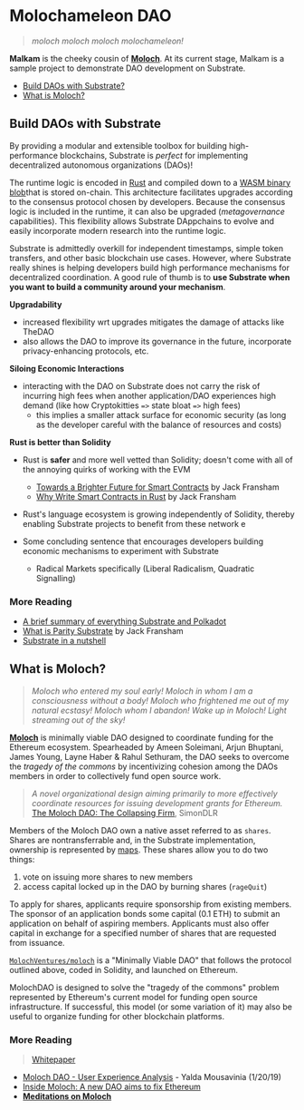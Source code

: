 # Molochameleon DAO
> *moloch moloch moloch molochameleon!*

**Malkam** is the cheeky cousin of **[Moloch](https://github.com/MolochVentures/moloch)**. At its current stage, Malkam is a sample project to demonstrate DAO development on Substrate. 

* [Build DAOs with Substrate?](#y)
* [What is Moloch?](#moloch)

## Build DAOs with Substrate <a name = "y"></a>

By providing a modular and extensible toolbox for building high-performance blockchains, Substrate is *perfect* for implementing decentralized autonomous organizations (DAOs)!

The runtime logic is encoded in [Rust](https://www.parity.io/why-rust/) and compiled down to a [WASM binary blob](https://medium.com/polkadot-network/wasm-on-the-blockchain-the-lesser-evil-da8d7c6ef6bd)that is stored on-chain. This architecture facilitates upgrades according to the consensus protocol chosen by developers. Because the consensus logic is included in the runtime, it can also be upgraded (*metagovernance* capabilities). This flexibility allows Substrate DAppchains to evolve and easily incorporate modern research into the runtime logic.

Substrate is admittedly overkill for independent timestamps, simple token transfers, and other basic blockchain use cases. However, where Substrate really shines is helping developers build high performance mechanisms for decentralized coordination. A good rule of thumb is to **use Substrate when you want to build a community around your mechanism**.

**Upgradability**
* increased flexibility wrt upgrades mitigates the damage of attacks like TheDAO
* also allows the DAO to improve its governance in the future, incorporate privacy-enhancing protocols, etc.

**Siloing Economic Interactions**
* interacting with the DAO on Substrate does not carry the risk of incurring high fees when another application/DAO experiences high demand (like how Cryptokitties `=>` state bloat `=>` high fees)
    * this implies a smaller attack surface for economic security (as long as the developer careful with the balance of resources and costs)

**Rust is better than Solidity**
* Rust is **safer** and more well vetted than Solidity; doesn't come with all of the annoying quirks of working with the EVM
    * [Towards a Brighter Future for Smart Contracts]() by Jack Fransham
    * [Why Write Smart Contracts in Rust]() by Jack Fransham
* Rust's language ecosystem is growing independently of Solidity, thereby enabling Substrate projects to benefit from these network e

* Some concluding sentence that encourages developers building economic mechanisms to experiment with Substrate
    * Radical Markets specifically (Liberal Radicalism, Quadratic Signalling)

### More Reading
* [A brief summary of everything Substrate and Polkadot](https://www.parity.io/a-brief-summary-of-everything-substrate-polkadot/)
* [What is Parity Substrate](https://www.parity.io/what-is-substrate/) by Jack Fransham
* [Substrate in a nutshell](https://www.parity.io/substrate-in-a-nutshell/)

## What is Moloch? <a name = "moloch"></a>
> *Moloch who entered my soul early! Moloch in whom I am a consciousness without a body! Moloch who frightened me out of my natural ecstasy! Moloch whom I abandon! Wake up in Moloch! Light streaming out of the sky!*

**[Moloch](https://github.com/MolochVentures/moloch)** is minimally viable DAO designed to coordinate funding for the Ethereum ecosystem. Spearheaded by Ameen Soleimani, Arjun Bhuptani, James Young, Layne Haber & Rahul Sethuram, the DAO seeks to overcome the *tragedy of the commons* by incentivizing cohesion among the DAOs members in order to collectively fund open source work.

> *A novel organizational design aiming primarily to more effectively coordinate resources for issuing development grants for Ethereum.* [The Moloch DAO: The Collapsing Firm](https://medium.com/@simondlr/the-moloch-dao-collapsing-the-firm-2a800b3aa2e7), SimonDLR

Members of the Moloch DAO own a native asset referred to as `shares`. Shares are nontransferrable and, in the Substrate implementation, ownership is represented by [maps](https://amarrsingh.github.io/SubstrateCookbook/storage/mapping.html). These shares allow you to do two things:
1. vote on issuing more shares to new members
2. access capital locked up in the DAO by burning shares (`rageQuit`)

To apply for shares, applicants require sponsorship from existing members. The sponsor of an application bonds some capital (0.1 ETH) to submit an application on behalf of aspiring members. Applicants must also offer capital in exchange for a specified number of shares that are requested from issuance.

[`MolochVentures/moloch`](https://github.com/MolochVentures/moloch) is a "Minimally Viable DAO" that follows the protocol outlined above, coded in Solidity, and launched on Ethereum.

MolochDAO is designed to solve the "tragedy of the commons" problem represented by Ethereum's current model for funding open source infrastructure. If successful, this model (or some variation of it) may also be useful to organize funding for other blockchain platforms.

### More Reading
> [Whitepaper](https://github.com/MolochVentures/Whitepaper)

* [Moloch DAO - User Experience Analysis](https://medium.com/@stellarmagnet/moloch-dao-user-experience-analysis-644a0356955) - Yalda Mousavinia (1/20/19)
* [Inside Moloch: A new DAO aims to fix Ethereum](https://decryptmedia.com/5206/fixing-ethereum)
* **[Meditations on Moloch](https://slatestarcodex.com/2014/07/30/meditations-on-moloch/)**